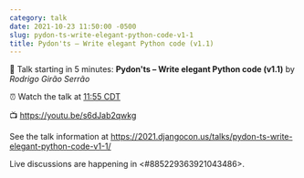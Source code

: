 ```yaml
---
category: talk
date: 2021-10-23 11:50:00 -0500
slug: pydon-ts-write-elegant-python-code-v1-1
title: Pydon'ts – Write elegant Python code (v1.1)
---
```


:tada: Talk starting in 5 minutes: **Pydon'ts – Write elegant Python code (v1.1)** by *Rodrigo Girão Serrão*

:alarm_clock: Watch the talk at [11:55 CDT](https://time.is/compare/1155AM_23_October_2021_in_Chicago)

:tv: https://youtu.be/s6dJab2qwkg

See the talk information at https://2021.djangocon.us/talks/pydon-ts-write-elegant-python-code-v1-1/

Live discussions are happening in <#885229363921043486>.